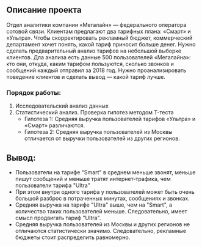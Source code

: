 ## Описание проекта
Отдел аналитики компании «Мегалайн» — федерального оператора сотовой связи. 
Клиентам предлагают два тарифных плана: «Смарт» и «Ультра». Чтобы скорректировать рекламный бюджет, коммерческий департамент хочет понять, какой тариф приносит больше денег.
Нужно сделать предварительный анализ тарифов на небольшой выборке клиентов. 
Дла анализа есть данные 500 пользователей «Мегалайна»: кто они, откуда, каким тарифом пользуются, сколько звонков и сообщений каждый отправил за 2018 год. 
Нужно проанализировать поведение клиентов и сделать вывод — какой тариф лучше.
### Порядок работы:
1. Исследовательский анализ данных
2. Статистический анализ. Проверка гипотез методом Т-теста
    - Гипотеза 1: Средняя выручка пользователей тарифов «Ультра» и «Смарт» различаются.
    - Гипотеза 2: Средняя выручка пользователей из Москвы отличается от выручки пользователей из других регионов.
## Вывод: 
- Пользователи на тарифе "Smart" в среднем меньше звонят, меньше пишут сообщений и меньше тратят интернет-трафика, чем пользователи тарифа "Ultra"
- При этом внутри одного тарифа у пользователей может быть очень большой разброс в потраченных минутах, сообщениях и звонках. 
- Средняя выручка на тарифе "Ultra" выше, чем на "Smart", а количество таких пользователей меньше. Следовательно, имеет смысл продвигать тариф "Ultra".
- Средняя выручка пользователей из Москвы и других регионов не отличаются статистически значимо. Следовательно, рекламные бюджеты стоит распределить равномерно.
